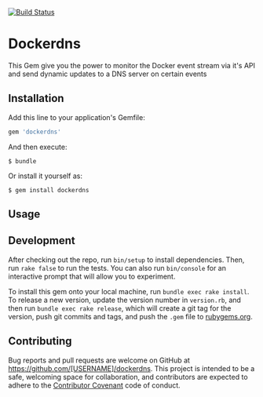 [![Build Status](https://travis-ci.org/cschritt/dockerdns.svg)](https://travis-ci.org/cschritt/dockerdns)
# Dockerdns
This Gem give you the power to monitor the Docker event stream via it's API and send dynamic updates to a DNS server on certain events

## Installation

Add this line to your application's Gemfile:

```ruby
gem 'dockerdns'
```

And then execute:

    $ bundle

Or install it yourself as:

    $ gem install dockerdns

## Usage


## Development

After checking out the repo, run `bin/setup` to install dependencies. Then, run `rake false` to run the tests. You can also run `bin/console` for an interactive prompt that will allow you to experiment.

To install this gem onto your local machine, run `bundle exec rake install`. To release a new version, update the version number in `version.rb`, and then run `bundle exec rake release`, which will create a git tag for the version, push git commits and tags, and push the `.gem` file to [rubygems.org](https://rubygems.org).

## Contributing

Bug reports and pull requests are welcome on GitHub at https://github.com/[USERNAME]/dockerdns. This project is intended to be a safe, welcoming space for collaboration, and contributors are expected to adhere to the [Contributor Covenant](contributor-covenant.org) code of conduct.

